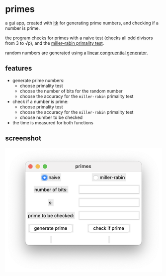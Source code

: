 # primes

a gui app, created with [ltk](http://www.peter-herth.de/ltk/) for generating
prime numbers, and checking if a number is prime.

the program checks for primes with a naive test (checks all odd divisors from 3
to √p), and the
[miller–rabin primality test](https://en.wikipedia.org/wiki/Miller–Rabin_primality_test).

random numbers are generated using a
[linear congruential generator](https://en.wikipedia.org/wiki/Linear_congruential_generator).

## features

* generate prime numbers:
	* choose primality test
	* choose the number of bits for the random number
	* choose the accuracy for the `miller-rabin` primality test
* check if a number is prime:
	* choose primality test
	* choose the accuracy for the `miller-rabin` primality test
	* choose number to be checked
* the time is measured for both functions

## screenshot

![screenshot](images/screenshot.png)
